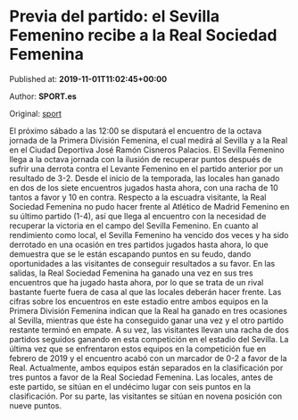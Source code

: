 
# Previa del partido: el Sevilla Femenino recibe a la Real Sociedad Femenina

Published at: **2019-11-01T11:02:45+00:00**

Author: **SPORT.es**

Original: [sport](https://www.sport.es/es/noticias/futbol-femenino/previa-del-partido-el-sevilla-femenino-recibe-a-la-real-sociedad-femenina-7710111)

El próximo sábado a las 12:00 se disputará el encuentro de la octava jornada de la Primera División Femenina, el cual medirá al Sevilla y a la Real en el Ciudad Deportiva José Ramón Cisneros Palacios.
El Sevilla Femenino llega a la octava jornada con la ilusión de recuperar puntos después de sufrir una derrota contra el Levante Femenino en el partido anterior por un resultado de 3-2. Desde el inicio de la temporada, las locales han ganado en dos de los siete encuentros jugados hasta ahora, con una racha de 10 tantos a favor y 10 en contra.
Respecto a la escuadra visitante, la Real Sociedad Femenina no pudo hacer frente al Atlético de Madrid Femenino en su último partido (1-4), así que llega al encuentro con la necesidad de recuperar la victoria en el campo del Sevilla Femenino.
En cuanto al rendimiento como local, el Sevilla Femenino ha vencido dos veces y ha sido derrotado en una ocasión en tres partidos jugados hasta ahora, lo que demuestra que se le están escapando puntos en su feudo, dando oportunidades a las visitantes de conseguir resultados a su favor. En las salidas, la Real Sociedad Femenina ha ganado una vez en sus tres encuentros que ha jugado hasta ahora, por lo que se trata de un rival bastante fuerte fuera de casa al que las locales deberán hacer frente.
Las cifras sobre los encuentros en este estadio entre ambos equipos en la Primera División Femenina indican que la Real ha ganado en tres ocasiones al Sevilla, mientras que éste ha conseguido ganar una vez y el otro partido restante terminó en empate. A su vez, las visitantes llevan una racha de dos partidos seguidos ganando en esta competición en el estadio del Sevilla. La última vez que se enfrentaron estos equipos en la competición fue en febrero de 2019 y el encuentro acabó con un marcador de 0-2 a favor de la Real.
Actualmente, ambos equipos están separados en la clasificación por tres puntos a favor de la Real Sociedad Femenina. Las locales, antes de este partido, se sitúan en el undécimo lugar con seis puntos en la clasificación. Por su parte, las visitantes se sitúan en novena posición con nueve puntos.
